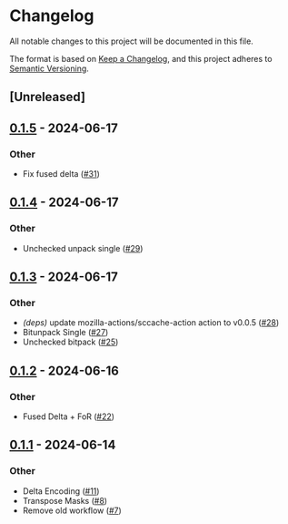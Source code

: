 # Changelog
All notable changes to this project will be documented in this file.

The format is based on [Keep a Changelog](https://keepachangelog.com/en/1.0.0/),
and this project adheres to [Semantic Versioning](https://semver.org/spec/v2.0.0.html).

## [Unreleased]

## [0.1.5](https://github.com/spiraldb/fastlanes/compare/v0.1.4...v0.1.5) - 2024-06-17

### Other
- Fix fused delta ([#31](https://github.com/spiraldb/fastlanes/pull/31))

## [0.1.4](https://github.com/spiraldb/fastlanes/compare/v0.1.3...v0.1.4) - 2024-06-17

### Other
- Unchecked unpack single ([#29](https://github.com/spiraldb/fastlanes/pull/29))

## [0.1.3](https://github.com/spiraldb/fastlanes/compare/v0.1.2...v0.1.3) - 2024-06-17

### Other
- *(deps)* update mozilla-actions/sccache-action action to v0.0.5 ([#28](https://github.com/spiraldb/fastlanes/pull/28))
- Bitunpack Single ([#27](https://github.com/spiraldb/fastlanes/pull/27))
- Unchecked bitpack ([#25](https://github.com/spiraldb/fastlanes/pull/25))

## [0.1.2](https://github.com/spiraldb/fastlanes/compare/v0.1.1...v0.1.2) - 2024-06-16

### Other
- Fused Delta + FoR ([#22](https://github.com/spiraldb/fastlanes/pull/22))

## [0.1.1](https://github.com/spiraldb/fastlanes-rs/compare/v0.1.0...v0.1.1) - 2024-06-14

### Other
- Delta Encoding ([#11](https://github.com/spiraldb/fastlanes-rs/pull/11))
- Transpose Masks ([#8](https://github.com/spiraldb/fastlanes-rs/pull/8))
- Remove old workflow ([#7](https://github.com/spiraldb/fastlanes-rs/pull/7))
